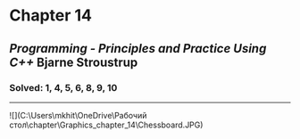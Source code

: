 # Chapter 14
## *Programming - Principles and Practice Using C++*	Bjarne Stroustrup
### Solved: 1, 4, 5, 6, 8, 9, 10

________
![](C:\Users\mkhit\OneDrive\Рабочий стол\chapter\Graphics_chapter_14\Chessboard.JPG)